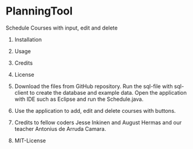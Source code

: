 # PlanningTool
Schedule Courses with input, edit and delete

1. Installation
2. Usage
3. Credits
4. License

1. Download the files from GitHub repository. Run the sql-file with sql-client to create the database and example data. Open the application with IDE such as Eclipse and run the Schedule.java.

2. Use the application to add, edit and delete courses with buttons.

3. Credits to fellow coders Jesse Inkinen and August Hermas and our teacher Antonius de Arruda Camara.

4. MIT-License
